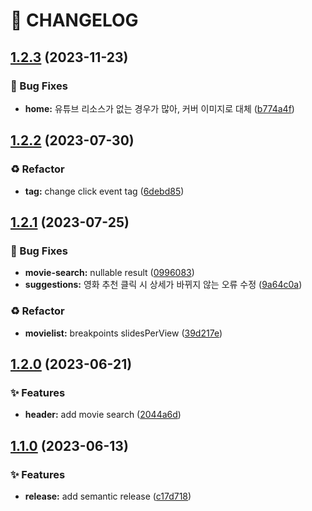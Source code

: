 # 🚦 CHANGELOG

## [1.2.3](https://github.com/qkrdkwl9090/nuxt3_movie_app/compare/v1.2.2...v1.2.3) (2023-11-23)


### 🐛 Bug Fixes

* **home:** 유튜브 리소스가 없는 경우가 많아, 커버 이미지로 대체 ([b774a4f](https://github.com/qkrdkwl9090/nuxt3_movie_app/commit/b774a4fb9cc6005b9dc59f02f848eb47c6bb5837))

## [1.2.2](https://github.com/qkrdkwl9090/nuxt3_movie_app/compare/v1.2.1...v1.2.2) (2023-07-30)


### ♻️ Refactor

* **tag:** change click event tag ([6debd85](https://github.com/qkrdkwl9090/nuxt3_movie_app/commit/6debd85d763257784b66c8344a1e0171d7d41f42))

## [1.2.1](https://github.com/qkrdkwl9090/nuxt3_movie_app/compare/v1.2.0...v1.2.1) (2023-07-25)


### 🐛 Bug Fixes

* **movie-search:** nullable result ([0996083](https://github.com/qkrdkwl9090/nuxt3_movie_app/commit/0996083bebf5dd110fa06995edf8f83bce335420))
* **suggestions:** 영화 추천 클릭 시 상세가 바뀌지 않는 오류 수정 ([9a64c0a](https://github.com/qkrdkwl9090/nuxt3_movie_app/commit/9a64c0a79f7f8a58cc1fa7748df9fdc26e975a62))


### ♻️ Refactor

* **movielist:** breakpoints slidesPerView ([39d217e](https://github.com/qkrdkwl9090/nuxt3_movie_app/commit/39d217e8a810a64d4afba5342a1ed0627bbf37d8))

## [1.2.0](https://github.com/qkrdkwl9090/nuxt3_movie_app/compare/v1.1.0...v1.2.0) (2023-06-21)


### ✨ Features

* **header:** add movie search ([2044a6d](https://github.com/qkrdkwl9090/nuxt3_movie_app/commit/2044a6dcb22ee51af03b11eea4942dad2a4630cf))

## [1.1.0](https://github.com/qkrdkwl9090/nuxt3_movie_app/compare/v1.0.1...v1.1.0) (2023-06-13)


### ✨ Features

* **release:** add semantic release ([c17d718](https://github.com/qkrdkwl9090/nuxt3_movie_app/commit/c17d718f7f32efe70551ae6f2fe7b9d32b3c6456))
